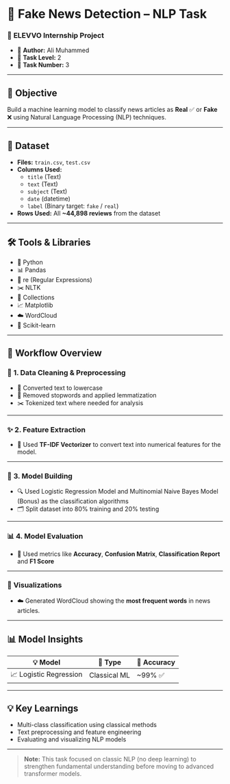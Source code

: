 # 📰 Fake News Detection – NLP Task

### 🚀 **ELEVVO Internship Project**

* 👤 **Author:** Ali Muhammed  
* 🧠 **Task Level:** 2  
* 🚀 **Task Number:** 3

---

## 🎯 **Objective**
Build a machine learning model to classify news articles as **Real** ✅ or **Fake** ❌ using Natural Language Processing (NLP) techniques.

---

## 📁 **Dataset**

* **Files:** `train.csv`, `test.csv`  
* **Columns Used:**
  * `title`  (Text)  
  * `text`  (Text)
  * `subject`  (Text)
  * `date`  (datetime)
  * `label` (Binary target: `fake` / `real`)
* **Rows Used:** All **\~44,898 reviews** from the dataset

---

## 🛠 **Tools & Libraries**
* 🐍 Python  
* 📊 Pandas  
* 🔡 re (Regular Expressions)  
* ✂️ NLTK  
* 🔢 Collections  
* 📈 Matplotlib  
* ☁️ WordCloud  
* 🤖 Scikit-learn  

---

## 🔄 **Workflow Overview**

### 🧹 **1. Data Cleaning & Preprocessing**
* 🔡 Converted text to lowercase  
* 🚫 Removed stopwords and applied lemmatization  
* ✂️ Tokenized text where needed for analysis

---

### ✨ **2. Feature Extraction**
* 🧮 Used **TF-IDF Vectorizer** to convert text into numerical features for the model.

---

### 🧠 **3. Model Building**
* 🔍 Used Logistic Regression Model and Multinomial Naive Bayes Model (Bonus) as the classification algorithms
* 🗂️ Split dataset into 80% training and 20% testing

---

### 📊 **4. Model Evaluation**
* 📑 Used metrics like **Accuracy**, **Confusion Matrix**, **Classification Report** and **F1 Score**

---

### 🎨 **Visualizations**
* ☁️ Generated WordCloud showing the **most frequent words** in news articles.

---

## 📊 **Model Insights**

| **💡 Model**         | **🧩 Type**          | **🎯 Accuracy** |
| ----------------- | ----------------- | ------------ |
| 📈 Logistic Regression        | Classical ML      | ~99% ✅         |

---

## 💡 **Key Learnings**

* Multi-class classification using classical methods
* Text preprocessing and feature engineering  
* Evaluating and visualizing NLP models  

---

> **Note:** This task focused on classic NLP (no deep learning) to strengthen fundamental understanding before moving to advanced transformer models.


